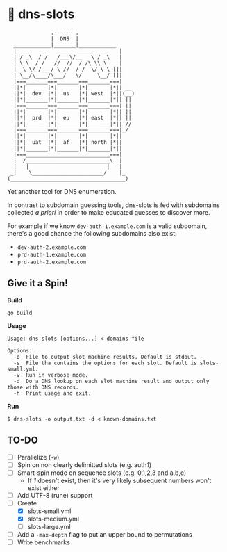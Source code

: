 # 🎰 dns-slots

```
              .-------.
              |  DNS  |
  ____________|_______|____________
  |  __    __    ___  _____   __    |
  | / _\  / /   /___\/__   \ / _\   |
  | \ \  / /   //  //  / /\ \\ \    |
  | _\ \/ /___/ \_//  / /  \/_\ \ []|
  | \__/\____/\___/   \/     \__/ []|
  |===_______===_______===_______===|
  ||*|       |*|       |*|       |*|| __
  ||*|  dev  |*|  us   |*| west  |*||(__)
  ||*|_______|*|_______|*|_______|*|| ||
  |===_______===_______===_______===| ||
  ||*|       |*|       |*|       |*|| ||
  ||*|  prd  |*|  eu   |*| east  |*|| ||
  ||*|_______|*|_______|*|_______|*||_//
  |===_______===_______===_______===|_/
  ||*|       |*|       |*|       |*||
  ||*|  uat  |*|  af   |*| north |*||
  ||*|_______|*|_______|*|_______|*||
  |===___________________________===|
  |  /___________________________\  |
  |   |                         |   |
 _|    \_______________________/    |_
(_____________________________________)
```

Yet another tool for DNS enumeration.

In contrast to subdomain guessing tools, dns-slots is fed with subdomains collected *a priori* in order to make educated guesses to discover more.

For example if we know `dev-auth-1.example.com` is a valid subdomain, there's a good chance the following subdomains also exist: 
- `dev-auth-2.example.com`
- `prd-auth-1.example.com`
- `prd-auth-2.example.com`

## Give it a Spin!

**Build**  
```
go build
```

**Usage**
```
Usage: dns-slots [options...] < domains-file

Options:
  -o  File to output slot machine results. Default is stdout.
  -s  File tha contains the options for each slot. Default is slots-small.yml.
  -v  Run in verbose mode.
  -d  Do a DNS lookup on each slot machine result and output only those with DNS records.
  -h  Print usage and exit.
```

**Run**
```
$ dns-slots -o output.txt -d < known-domains.txt
```

## TO-DO
- [ ] Parallelize (`-w`)
- [ ] Spin on non clearly delimitted slots (e.g. auth*1*)
- [ ] Smart-spin mode on sequence slots (e.g. 0,1,2,3 and a,b,c)
  - If *1* doesn't exist, then it's very likely subsequent numbers won't exist either
- [ ] Add UTF-8 (rune) support
- [ ] Create
  - [x] slots-small.yml
  - [x] slots-medium.yml
  - [ ] slots-large.yml 
- [ ] Add a `-max-depth` flag to put an upper bound to permutations
- [ ] Write benchmarks
